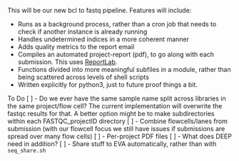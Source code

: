 This will be our new bcl to fastq pipeline. Features will include:

  * Runs as a background process, rather than a cron job that needs to check if another instance is already running
  * Handles undetermined indices in a more coherent manner
  * Adds quality metrics to the report email
  * Compiles an automated project-report (pdf), to go along with each submission. This uses [ReportLab](https://pypi.python.org/pypi/reportlab).
  * Functions divided into more meaningful subfiles in a module, rather than being scattered across levels of shell scripts
  * Written explicitly for python3, just to future proof things a bit.

To Do
 [ ] - Do we ever have the same sample name split across libraries in the same project/flow cell? The current implementation will overwrite the fastqc results for that. A better option might be to make subdirectories within each FASTQC_projectID directory
 [ ] - Combine flowcells/lanes from submission (with our flowcell focus we still have issues if submissions are spread over many flow cells)
 [ ] - Per-project PDF files
 [ ] - What does DEEP need in addition?
 [ ] - Share stuff to EVA automatically, rather than with `seq_share.sh`

